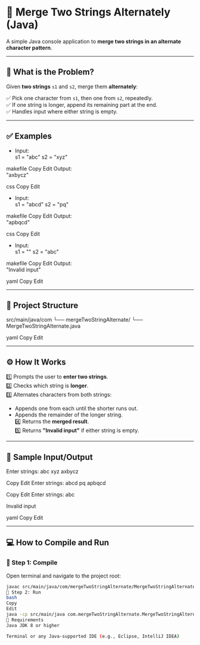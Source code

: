 # 🔀 Merge Two Strings Alternately (Java)

A simple Java console application to **merge two strings in an alternate character pattern**.

---

## 📘 What is the Problem?

Given **two strings** `s1` and `s2`, merge them **alternately**:

✅ Pick one character from `s1`, then one from `s2`, repeatedly.  
✅ If one string is longer, append its remaining part at the end.  
✅ Handles input where either string is empty.

---

## ✅ Examples

- Input:  
s1 = "abc"
s2 = "xyz"

makefile
Copy
Edit
Output:  
"axbycz"

css
Copy
Edit

- Input:  
s1 = "abcd"
s2 = "pq"

makefile
Copy
Edit
Output:  
"apbqcd"

css
Copy
Edit

- Input:  
s1 = ""
s2 = "abc"

makefile
Copy
Edit
Output:  
"Invalid input"

yaml
Copy
Edit

---

## 📂 Project Structure

src/main/java/com
└── mergeTwoStringAlternate/
└── MergeTwoStringAlternate.java

yaml
Copy
Edit

---

## ⚙️ How It Works

1️⃣ Prompts the user to **enter two strings**.  
2️⃣ Checks which string is **longer**.  
3️⃣ Alternates characters from both strings:
   - Appends one from each until the shorter runs out.
   - Appends the remainder of the longer string.  
4️⃣ Returns the **merged result**.  
5️⃣ Returns **"Invalid input"** if either string is empty.

---

## 🧪 Sample Input/Output

Enter strings:
abc
xyz
axbycz

Copy
Edit
Enter strings:
abcd
pq
apbqcd

Copy
Edit
Enter strings:
abc

Invalid input

yaml
Copy
Edit

---

## 💻 How to Compile and Run

### 📍 Step 1: Compile

Open terminal and navigate to the project root:

```bash
javac src/main/java/com/mergeTwoStringAlternate/MergeTwoStringAlternate.java
📍 Step 2: Run
bash
Copy
Edit
java -cp src/main/java com.mergeTwoStringAlternate.MergeTwoStringAlternate
📎 Requirements
Java JDK 8 or higher

Terminal or any Java-supported IDE (e.g., Eclipse, IntelliJ IDEA)
